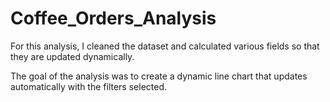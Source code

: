 # Coffee_Orders_Analysis

For this analysis, I cleaned the dataset and calculated various fields so that they are updated dynamically.

The goal of the analysis was to create a dynamic line chart that updates automatically with the filters selected.

